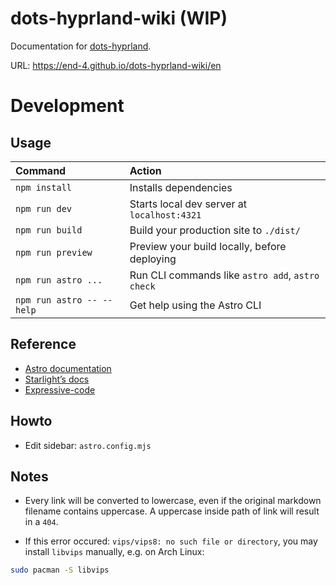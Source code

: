 # dots-hyprland-wiki (**WIP**)
Documentation for [dots-hyprland](https://github.com/end-4/dots-hyprland).

URL: <https://end-4.github.io/dots-hyprland-wiki/en>

# Development

## Usage

| Command                   | Action                                           |
| :------------------------ | :----------------------------------------------- |
| `npm install`             | Installs dependencies                            |
| `npm run dev`             | Starts local dev server at `localhost:4321`      |
| `npm run build`           | Build your production site to `./dist/`          |
| `npm run preview`         | Preview your build locally, before deploying     |
| `npm run astro ...`       | Run CLI commands like `astro add`, `astro check` |
| `npm run astro -- --help` | Get help using the Astro CLI                     |

## Reference
- [Astro documentation](https://docs.astro.build)
- [Starlight’s docs](https://starlight.astro.build/)
- [Expressive-code](https://expressive-code.com/key-features/text-markers/)

## Howto
- Edit sidebar: `astro.config.mjs`

## Notes
- Every link will be converted to lowercase, even if the original markdown filename contains uppercase. A uppercase inside path of link will result in a `404`.

- If this error occured: `vips/vips8: no such file or directory`, you may install `libvips` manually, e.g. on Arch Linux:
```bash
sudo pacman -S libvips
```

